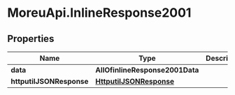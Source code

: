 # MoreuApi.InlineResponse2001

## Properties
Name | Type | Description | Notes
------------ | ------------- | ------------- | -------------
**data** | **AllOfinlineResponse2001Data** |  | [optional] 
**httputilJSONResponse** | [**HttputilJSONResponse**](HttputilJSONResponse.md) |  | [optional] 
